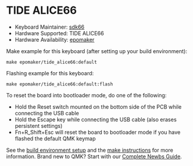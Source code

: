 # TIDE ALICE66

* Keyboard Maintainer: [sdk66](https://github.com/sdk66)
* Hardware Supported: TIDE ALICE66
* Hardware Availability: [epomaker](https://www.epomaker.com)

Make example for this keyboard (after setting up your build environment):

    make epomaker/tide_alice66:default
        
Flashing example for this keyboard:

    make epomaker/tide_alice66:default:flash

To reset the board into bootloader mode, do one of the following:

* Hold the Reset switch mounted on the bottom side of the PCB while connecting the USB cable
* Hold the Escape key while connecting the USB cable (also erases persistent settings)
* Fn+R_Shift+Esc will reset the board to bootloader mode if you have flashed the default QMK keymap

See the [build environment setup](https://docs.qmk.fm/#/getting_started_build_tools) and the [make instructions](https://docs.qmk.fm/#/getting_started_make_guide) for more information. Brand new to QMK? Start with our [Complete Newbs Guide](https://docs.qmk.fm/#/newbs).
